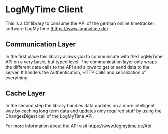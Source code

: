 # LogMyTime Client
This is a C# library to consume the API of the german online timetracker software LogMyTime (https://www.logmytime.de)

## Communication Layer
In the first place this library allows you to communicate with the LogMyTime API on a very basic, but typed level. The communication layer only wraps the different data calls to the API and allows to get or send data to the server. It handels the Authentication, HTTP Calls and serialization of everything.

## Cache Layer
In the second step the library handles data updates on a more intelligent way by caching long term data and updates only required stuff by using the ChangesDigest call of the LogMyTime API.

For more information about the API visit
https://www.logmytime.de/Api
